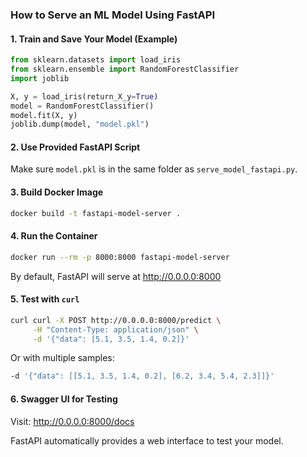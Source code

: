 
### How to Serve an ML Model Using FastAPI

#### 1. Train and Save Your Model (Example)
```python
from sklearn.datasets import load_iris
from sklearn.ensemble import RandomForestClassifier
import joblib

X, y = load_iris(return_X_y=True)
model = RandomForestClassifier()
model.fit(X, y)
joblib.dump(model, "model.pkl")
```

#### 2. Use Provided FastAPI Script
Make sure `model.pkl` is in the same folder as `serve_model_fastapi.py`.

#### 3. Build Docker Image
```bash
docker build -t fastapi-model-server .
```

#### 4. Run the Container
```bash
docker run --rm -p 8000:8000 fastapi-model-server
```

By default, FastAPI will serve at http://0.0.0.0:8000

#### 5. Test with `curl`
```bash
curl curl -X POST http://0.0.0.0:8000/predict \
     -H "Content-Type: application/json" \
     -d '{"data": [5.1, 3.5, 1.4, 0.2]}'
```

Or with multiple samples:
```bash
-d '{"data": [[5.1, 3.5, 1.4, 0.2], [6.2, 3.4, 5.4, 2.3]]}'
```

#### 6. Swagger UI for Testing
Visit: http://0.0.0.0:8000/docs

FastAPI automatically provides a web interface to test your model.
